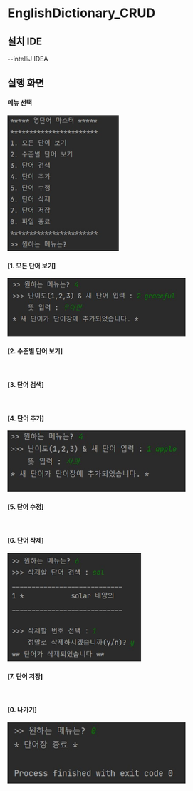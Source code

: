 # EnglishDictionary_CRUD

## 설치 IDE
--intelliJ IDEA

## 실행 화면

#### 메뉴 선택
<img src='screenshots/selectMenu.jpg' width = '250'>

#### [1. 모든 단어 보기]
<img src='screenshots/listVoca.jpg' width = '400'>

#### [2. 수준별 단어 보기]
<img src=''>

#### [3. 단어 검색]
<img src=''>

#### [4. 단어 추가]
<img src='screenshots/addVoca.jpg' width = '400'>

#### [5. 단어 수정]
<img src=''>

#### [6. 단어 삭제]
<img src='screenshots/deleteVoca.jpg' width = '300'>

#### [7. 단어 저장]
<img src=''>

#### [0. 나가기]
<img src='screenshots/exit.jpg' width = '400'>
